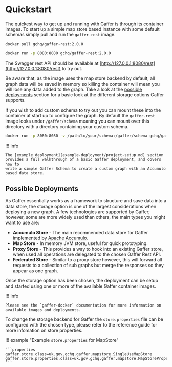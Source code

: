 # Quickstart

The quickest way to get up and running with Gaffer is through its container images. To start up a
simple map store based instance with some default schemas simply pull and run the `gaffer-rest`
image.

```bash
docker pull gchq/gaffer-rest:2.0.0
```

```bash
docker run -p 8080:8080 gchq/gaffer-rest:2.0.0
```

The Swagger rest API should be available at [http://127.0.0.1:8080/rest](http://127.0.0.1:8080/rest)
to try out.

Be aware that, as the image uses the map store backend by default, all graph data will be saved in
memory so killing the container will mean you will lose any data added to the graph. Take a look at
the [possible deployments](#possible-deployments) section for a basic look at the different storage
options Gaffer supports.

If you wish to add custom schema to try out you can mount these into the container at start up to
configure the graph. By default the `gaffer-rest` image looks under `/gaffer/schema` meaning you can
mount over this directory with a directory containing your custom schema.

```bash
docker run -p 8080:8080 -v /path/to/your/schema:/gaffer/schema gchq/gaffer-rest:2.0.0
```

!!! info

    The [example deployment](example-deployment/project-setup.md) section
    provides a full walkthrough of a basic Gaffer deployment, and covers how to
    write a simple Gaffer Schema to create a custom graph with an Accumulo
    based data store.

## Possible Deployments

As Gaffer essentially works as a framework to structure and save data into a data store, the storage
option is one of the largest considerations when deploying a new graph. A few technologies are
supported by Gaffer; however, some are more widely used than others, the main types you might want
to use are:

- **Accumulo Store** - The main recommended data store for Gaffer implemented by [Apache
    Accumulo](https://accumulo.apache.org/).
- **Map Store** - In memory JVM store, useful for quick prototyping.
- **Proxy Store** - This provides a way to hook into an existing Gaffer store, when used all
    operations are delegated to the chosen Gaffer Rest API.
- **Federated Store** - Similar to a proxy store however, this will forward all requests to a
    collection of sub graphs but merge the responses so they appear as one graph.

Once the storage option has been chosen, the deployment can be setup and started using one or more
of the available Gaffer container images.

!!! info

    Please see the `gaffer-docker` documentation for more information on
    available images and deployments.

To change the storage backend for Gaffer the `store.properties` file can be configured with the
chosen type, please refer to the reference guide for more infomation on store properties.

!!! example "Example `store.properties` for MapStore"

    ```properties
    gaffer.store.class=uk.gov.gchq.gaffer.mapstore.SingleUseMapStore
    gaffer.store.properties.class=uk.gov.gchq.gaffer.mapstore.MapStoreProperties
    ```
